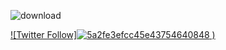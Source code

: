 ![download](https://user-images.githubusercontent.com/58516428/141729091-5588eb34-c9d3-4bed-a2af-01e8c7ae911b.png)

[![Twitter Follow]![5a2fe3efcc45e43754640848](https://user-images.githubusercontent.com/58516428/141730648-22234409-19ec-471c-8e48-12432141d6d5.png)
)](https://twitter.com/KunalPal_)
